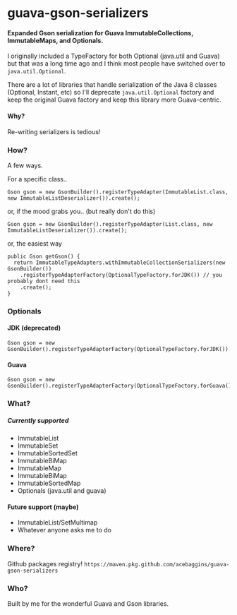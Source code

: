 guava-gson-serializers
================

#### Expanded Gson serialization for Guava ImmutableCollections, ImmutableMaps, and Optionals.

I originally included a TypeFactory for both Optional (java.util and Guava) but that was a long time ago and I think
most people have switched over to `java.util.Optional`. 

There are a lot of libraries that handle serialization of the Java 8 classes (Optional, Instant, etc) so I'll 
deprecate `java.util.Optional` factory and keep the original Guava factory and keep this library more Guava-centric.

#### Why?
Re-writing serializers is tedious!

### How?

A few ways. 

For a specific class..

```
Gson gson = new GsonBuilder().registerTypeAdapter(ImmutableList.class, new ImmutableListDeserializer()).create();
```

or, if the mood grabs you.. (but really don't do this)
```
Gson gson = new GsonBuilder().registerTypeAdapter(List.class, new ImmutableListDeserializer()).create();
```

or, the easiest way
```
public Gson getGson() {
  return ImmutableTypeAdapters.withImmutableCollectionSerializers(new GsonBuilder())
    .registerTypeAdapterFactory(OptionalTypeFactory.forJDK()) // you probably dont need this
    .create();
}
```

### Optionals

#### JDK  (deprecated)
```
Gson gson = new GsonBuilder().registerTypeAdapterFactory(OptionalTypeFactory.forJDK()).create();
```

#### Guava
```
Gson gson = new GsonBuilder().registerTypeAdapterFactory(OptionalTypeFactory.forGuava()).create();
```


### What?

##### Currently supported

* ImmutableList
* ImmutableSet
* ImmutableSortedSet
* ImmutableBiMap
* ImmutableMap
* ImmutableBiMap
* ImmutableSortedMap 
* Optionals (java.util and guava)

#### Future support (maybe)

* ImmutableList/SetMultimap
* Whatever anyone asks me to do

### Where? 

Github packages registry!
`https://maven.pkg.github.com/acebaggins/guava-gson-serializers`

### Who? 

Built by me for the wonderful Guava and Gson libraries. 
